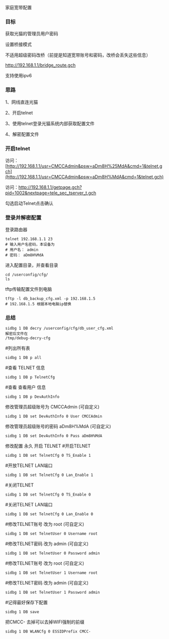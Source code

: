家庭宽带配置

### 目标

获取光猫的管理员用户密码

设置桥接模式

不适用超级密码改桥（前提是知道宽带账号和密码，改桥会丢失这些信息）

http://192.168.1.1/bridge_route.gch

支持使用ipv6

### 思路

1、网线直连光猫

2、开启telnet

3、使用telnet登录光猫系统内部获取配置文件

4、解密配置文件

### 开启telnet

访问：[http://192.168.1.1/usr=CMCCAdmin&psw=aDm8H%25MdA&cmd=1&telnet.gch](http://192.168.1.1/usr=CMCCAdmin&psw=aDm8H%MdA&cmd=1&telnet.gch)

访问：http://192.168.1.1/getpage.gch?pid=1002&nextpage=tele_sec_tserver_t.gch

勾选启动Telnet点击确认

### 登录并解密配置

登录路由器

```
telnet 192.168.1.1 23
# 输入用户名密码，本设备为
# 用户名： admin
# 密码： aDm8H%MdA
```

进入配置目录，并查看目录

```
cd /userconfig/cfg/
ls
```

tftp传输配置文件到电脑

```
tftp -l db_backup_cfg.xml -p 192.168.1.5
# 192.168.1.5 根据本地电脑ip替换
```

### 总结

```
sidbg 1 DB decry /userconfig/cfg/db_user_cfg.xml
解密后文件在
/tmp/debug-decry-cfg
```


\#列出所有表

```
sidbg 1 DB p all
```

\#查看 TELNET 信息

```
sidbg 1 DB p TelnetCfg
```

\#查看 查看用户 信息

```
sidbg 1 DB p DevAuthInfo
```

修改管理员超级账号为 CMCCAdmin (可自定义)

```
sidbg 1 DB set DevAuthInfo 0 User CMCCAdmin
```

修改管理员超级账号的密码 aDm8H%MdA (可自定义)

```
sidbg 1 DB set DevAuthInfo 0 Pass aDm8H%MdA
```

修改配置 永久 开启 TELNET
\#开启TELNET

```
sidbg 1 DB set TelnetCfg 0 TS_Enable 1
```

\#开放TELNET LAN端口

```
sidbg 1 DB set TelnetCfg 0 Lan_Enable 1
```


\#关闭TELNET

```
sidbg 1 DB set TelnetCfg 0 TS_Enable 0
```

\#关闭TELNET LAN端口

```
sidbg 1 DB set TelnetCfg 0 Lan_Enable 0
```




\#修改TELNET账号  改为 root (可自定义)

```
sidbg 1 DB set TelnetUser 0 Username root
```

\#修改TELNET密码 改为 admin (可自定义)

```
sidbg 1 DB set TelnetUser 0 Password admin
```




\#修改TELNET账号 改为 root (可自定义)

```
sidbg 1 DB set TelnetUser 1 Username root
```

\#修改TELNET密码 改为 admin (可自定义)

```
sidbg 1 DB set TelnetUser 1 Password admin
```




\#记得最好保存下配置

```
sidbg 1 DB save
```

把CMCC- 去掉可以去掉WIFI强制的前缀

```
sidbg 1 DB WLANCfg 0 ESSIDPrefix CMCC-
```

